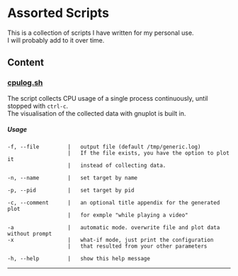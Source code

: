 
# Assorted Scripts
This is a collection of scripts I have written for my personal use.  
I will probably add to it over time.

## Content

### [cpulog.sh](cpulog.sh)

The script collects CPU usage of a single process continuously, until stopped with `ctrl-c`.  
The visualisation of the collected data with gnuplot is built in.

##### Usage


```
-f, --file         |   output file (default /tmp/generic.log)  
                   |   If the file exists, you have the option to plot it
                   |   instead of collecting data.  
                   
-n, --name         |   set target by name   

-p, --pid          |   set target by pid 
  
-c, --comment      |   an optional title appendix for the generated plot
                   |   for exmple "while playing a video"
                       
-a                 |   automatic mode. overwrite file and plot data without prompt
-x                 |   what-if mode, just print the configuration 
                   |   that resulted from your other parameters
                       
-h, --help         |   show this help message
```  
---
